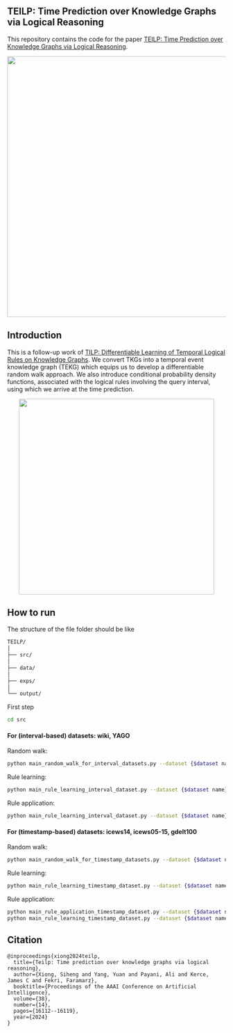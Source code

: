 ## TEILP: Time Prediction over Knowledge Graphs via Logical Reasoning
This repository contains the code for the paper [TEILP: Time Prediction over Knowledge Graphs via Logical Reasoning](https://arxiv.org/pdf/2312.15816.pdf).

<p align="center">
  <img src='https://github.com/xiongsiheng/TEILP/blob/main/misc/task.png' width=600>
</p>

## Introduction
This is a follow-up work of [TILP: Differentiable Learning of Temporal Logical Rules on Knowledge Graphs](https://openreview.net/pdf?id=_X12NmQKvX). We convert TKGs into a temporal event knowledge graph (TEKG) which equips us to develop a differentiable random walk approach. We also introduce conditional probability density functions, associated with the logical rules involving the query interval, using which we arrive at the time prediction. 

<p align="center">
  <img src='https://github.com/xiongsiheng/TEILP/blob/main/misc/TEKG_example.png' width=450>
</p>


## How to run

The structure of the file folder should be like

```sh
TEILP/
│
├── src/
│
├── data/
│
├── exps/
│
└── output/

```

First step

```sh
cd src
```

#### For (interval-based) datasets: wiki, YAGO

Random walk:
```sh
python main_random_walk_for_interval_datasets.py --dataset {$dataset name}
```

Rule learning:
```sh
python main_rule_learning_interval_dataset.py --dataset {$dataset name} --train
```

Rule application:
```sh
python main_rule_learning_interval_dataset.py --dataset {$dataset name} --test --from_model_ckpt {$your_model_location}
```

#### For (timestamp-based) datasets: icews14, icews05-15, gdelt100

Random walk:
```sh
python main_random_walk_for_timestamp_datasets.py --dataset {$dataset name}
```

Rule learning:
```sh
python main_rule_learning_timestamp_dataset.py --dataset {$dataset name} --train
```

Rule application:
```sh
python main_rule_application_timestamp_dataset.py --dataset {$dataset name}
python main_rule_learning_timestamp_dataset.py --dataset {$dataset name} --test --from_model_ckpt {$your_model_location}
```

## Citation
```
@inproceedings{xiong2024teilp,
  title={Teilp: Time prediction over knowledge graphs via logical reasoning},
  author={Xiong, Siheng and Yang, Yuan and Payani, Ali and Kerce, James C and Fekri, Faramarz},
  booktitle={Proceedings of the AAAI Conference on Artificial Intelligence},
  volume={38},
  number={14},
  pages={16112--16119},
  year={2024}
}
```

